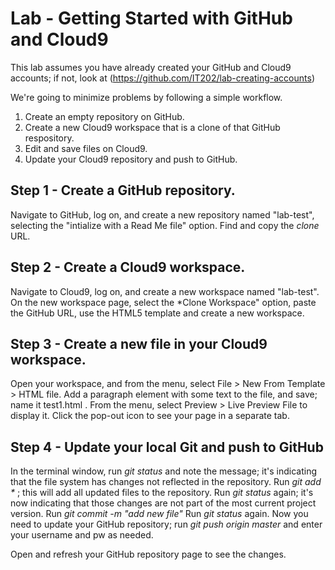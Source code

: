 # Lab - Getting Started with GitHub and Cloud9

This lab assumes you have already created your GitHub and Cloud9 accounts; if not, look at (https://github.com/IT202/lab-creating-accounts)  


We're going to minimize problems by following a simple workflow.

1. Create an empty repository on GitHub.
2. Create a new Cloud9 workspace that is a clone of that GitHub respository.
3. Edit and save files on Cloud9.
4. Update your Cloud9 repository and push to GitHub.


## Step 1 - Create a GitHub repository.

Navigate to GitHub, log on, and create a new repository named "lab-test", selecting the "intialize with a Read Me file" option.
Find and copy the *clone* URL.

## Step 2 - Create a Cloud9 workspace.

Navigate to Cloud9, log on, and create a new workspace named "lab-test".
On the new workspace page, select the *Clone Workspace" option, paste the GitHub URL, use the HTML5 template and create a new workspace.

## Step 3 - Create a new file in your Cloud9 workspace.

Open your workspace, and from the menu, select File > New From Template > HTML file.
Add a paragraph element with some text to the file, and save;  name it test1.html .
From the menu, select Preview > Live Preview File to display it.
Click the pop-out icon to see your page in a separate tab.

## Step 4 - Update your local Git and push to GitHub

In the terminal window, run *git status* and note the message;  it's indicating that the file system has changes not reflected in the repository.
Run *git add \** ; this will add all updated files to the repository.
Run *git status* again;  it's now indicating that those changes are not part of the most current project version.
Run *git commit -m "add new file"*
Run *git status* again.
Now you need to update your GitHub repository; run *git push origin master* and enter your username and pw as needed.

Open and refresh your GitHub repository page to see the changes.

